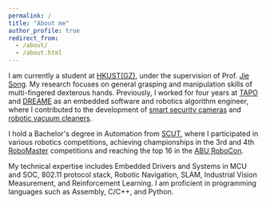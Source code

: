 ```yaml
---
permalink: /
title: "About me"
author_profile: true
redirect_from: 
  - /about/
  - /about.html
---
```

I am currently a student at [HKUST(GZ)](https://www.hkust-gz.edu.cn/), under the supervision of Prof. [Jie Song]("https://facultyprofiles.hkust-gz.edu.cn/faculty-personal-page/SONG-Jie/jsongroas"). My research focuses on general grasping and manipulation skills of multi-fingered dexterous hands. Previously, I worked for four years at [TAPO](https://www.tapo.com/en/) and [DREAME](https://www.dreametech.com/?srsltid=AfmBOopjTLrnPBuzvDYJRBLCjDf-zoXCgxdxI4_0B7PR0jSNGym5bSyC) as an embedded software and robotics algorithm engineer, where I contributed to the development of [smart security cameras](https://www.tp-link.com/us/home-networking/cloud-camera/tapo-c320ws/) and [robotic vacuum cleaners](https://www.tp-link.com/us/smart-home/robot-vacuum/tapo-rv30c-plus/).

I hold a Bachelor's degree in Automation from [SCUT](https://www.scut.edu.cn/en/), where I participated in various robotics competitions, achieving championships in the 3rd and 4th [RoboMaster](https://www.robomaster.com/en-US) competitions and reaching the top 16 in the [ABU RoboCon](http://aburobocon2019.mnb.mn/en/gallery/show/50).

My technical expertise includes Embedded Drivers and Systems in MCU and SOC, 802.11 protocol stack, Robotic Navigation, SLAM, Industrial Vision Measurement, and Reinforcement Learning. I am proficient in programming languages such as Assembly, C/C++, and Python.